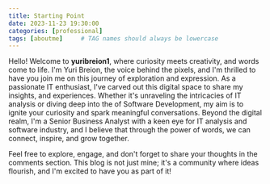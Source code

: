 ```yaml
---
title: Starting Point
date: 2023-11-23 19:30:00
categories: [professional]
tags: [aboutme]     # TAG names should always be lowercase
---
```


Hello! Welcome to **yuribreion1**, where curiosity meets creativity, and words come to life. I'm Yuri Breion, the voice behind the pixels, and I'm thrilled to have you join me on this journey of exploration and expression. As a passionate IT enthusiast, I've carved out this digital space to share my insights, and experiences. Whether it's unraveling the intricacies of IT analysis or diving deep into the of Software Development, my aim is to ignite your curiosity and spark meaningful conversations. Beyond the digital realm, I'm a Senior Business Analyst with a keen eye for IT analysis and software industry, and I believe that through the power of words, we can connect, inspire, and grow together. 

Feel free to explore, engage, and don't forget to share your thoughts in the comments section. This blog is not just mine; it's a community where ideas flourish, and I'm excited to have you as part of it!
